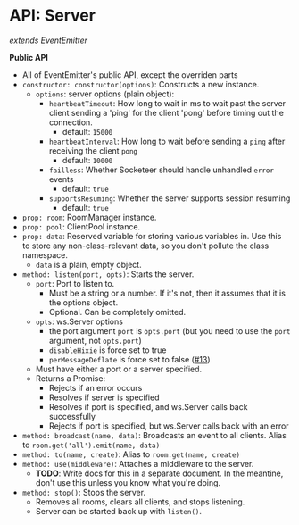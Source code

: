 API: Server
===

*extends EventEmitter*

**Public API**

* All of EventEmitter's public API, except the overriden parts
* `constructor: constructor(options)`: Constructs a new instance.
    - `options`: server options (plain object):
        + `heartbeatTimeout`: How long to wait in ms to wait past the server client sending a 'ping' for the client 'pong' before timing out the connection.
            * default: `15000`
        + `heartbeatInterval`: How long to wait before sending a `ping` after receiving the client `pong`
            * default: `10000`
        + `failless`: Whether Socketeer should handle unhandled `error` events
            * default: `true`
        + `supportsResuming`: Whether the server supports session resuming
            * default: `true`
* `prop: room`: RoomManager instance.
* `prop: pool`: ClientPool instance.
* `prop: data`: Reserved variable for storing various variables in. Use this to store any non-class-relevant data, so you don't pollute the class namespace.
    - `data` is a plain, empty object.
* `method: listen(port, opts)`: Starts the server.
    - `port`: Port to listen to.
        + Must be a string or a number. If it's not, then it assumes that it is the options object.
        + Optional. Can be completely omitted.
    - `opts`: ws.Server options
        + the port argument `port` is `opts.port` (but you need to use the `port` argument, not `opts.port`)
        + `disableHixie` is force set to true
        + `perMessageDeflate` is force set to false ([#13](https://github.com/SEAPUNK/socketeer/issues/13))
    - Must have either a port or a server specified.
    - Returns a Promise:
        + Rejects if an error occurs
        + Resolves if server is specified
        + Resolves if port is specified, and ws.Server calls back successfully
        + Rejects if port is specified, but ws.Server calls back with an error
* `method: broadcast(name, data)`: Broadcasts an event to all clients. Alias to `room.get('all').emit(name, data)`
* `method: to(name, create)`: Alias to `room.get(name, create)`
* `method: use(middleware)`: Attaches a middleware to the server.
    - **TODO**: Write docs for this in a separate document. In the meantine, don't use this unless you know what you're doing.
* `method: stop()`: Stops the server.
    - Removes all rooms, clears all clients, and stops listening.
    - Server can be started back up with `listen()`.
